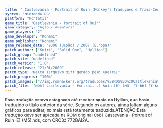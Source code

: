 ```yaml
---
title: " Castlevania - Portrait of Ruin (Monkey's Traduções e Trans-Center)"
system: "Nintendo DS"
platform: "Portátil"
game_title: "Castlevania - Portrait of Ruin"
game_category: "Ação / Aventura"
game_players: "2"
game_developer: "Konami"
game_publisher: "Konami"
game_release_date: "2006 (Japão) / 2007 (Europa)"
patch_author: ["Knirt", "Solid_One", "Hyllian"]
patch_group: "undefined"
patch_site: "undefined"
patch_version: "1.0"
patch_release: "21/01/2009"
patch_type: "Delta (arquivo diff gerado pelo XDelta)"
patch_progress: "100%"
patch_images: ["//img.romhackers.org/traducoes/%5BNDS%5D%20Castlevania%20-%20Portrait%20of%20Ruin%20-%20Monkey's%20Tradu%C3%A7%C3%B5es%20e%20Trans-Center%20-%201.png","//img.romhackers.org/traducoes/%5BNDS%5D%20Castlevania%20-%20Portrait%20of%20Ruin%20-%20Monkey's%20Tradu%C3%A7%C3%B5es%20e%20Trans-Center%20-%202.png","//img.romhackers.org/traducoes/%5BNDS%5D%20Castlevania%20-%20Portrait%20of%20Ruin%20-%20Monkey's%20Tradu%C3%A7%C3%B5es%20e%20Trans-Center%20-%203.png"]
patch_file: "[NDS] Castlevania - Portrait of Ruin (E) (M5) [T-BR] [T-Knirt, Solid_One e Hyllian G-Monkey's Traduções e Trans-Center] [V-1.0 P-100% A-2009].zip"
---
```

Essa tradução estava estagnada até receber apoio do Hyllian, que havia traduzido o título anterior da série. Segundo os autores, ainda faltam alguns gráficos para editar, no mais está totalmente traduzida.ATENÇÃO:Esta tradução deve ser aplicada na ROM original 0881 Castlevania - Portrait of Ruin (E) (M5).nds, com CRC32 772BA12A.